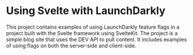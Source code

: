 # Using Svelte with LaunchDarkly

This project contains examples of using LaunchDarkly feature flags in a project built with the Svelte framework using SvelteKit. The project is a simple blog site that uses the DEV API to pull content. It includes examples of using flags on both the server-side and client-side.
